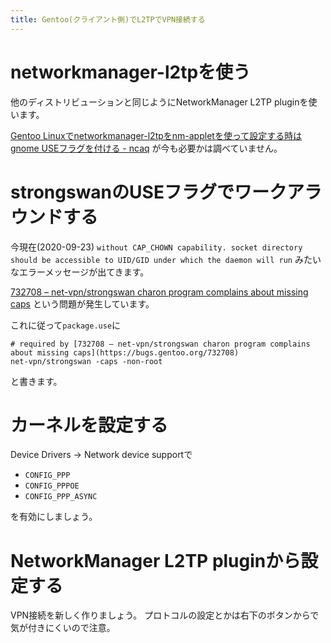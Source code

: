```yaml
---
title: Gentoo(クライアント側)でL2TPでVPN接続する
---
```


# networkmanager-l2tpを使う

他のディストリビューションと同じようにNetworkManager L2TP pluginを使います。

[Gentoo Linuxでnetworkmanager-l2tpをnm-appletを使って設定する時はgnome USEフラグを付ける - ncaq](https://www.ncaq.net/2019/06/06/18/54/46/)
が今も必要かは調べていません。

# strongswanのUSEフラグでワークアラウンドする

今現在(2020-09-23)
`without CAP_CHOWN capability. socket directory should be accessible to UID/GID under which the daemon will run`
みたいなエラーメッセージが出てきます。

[732708 – net-vpn/strongswan charon program complains about missing caps](https://bugs.gentoo.org/732708)
という問題が発生しています。

これに従って`package.use`に

~~~
# required by [732708 – net-vpn/strongswan charon program complains about missing caps](https://bugs.gentoo.org/732708)
net-vpn/strongswan -caps -non-root
~~~

と書きます。

# カーネルを設定する

Device Drivers → Network device supportで

* `CONFIG_PPP`
* `CONFIG_PPPOE`
* `CONFIG_PPP_ASYNC`

を有効にしましょう。

# NetworkManager L2TP pluginから設定する

VPN接続を新しく作りましょう。
プロトコルの設定とかは右下のボタンからで気が付きにくいので注意。
